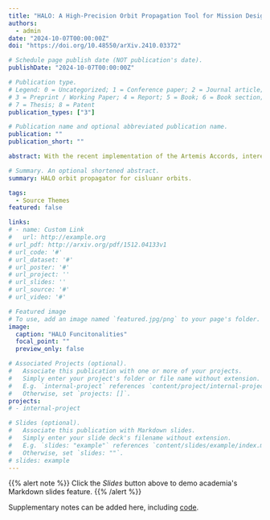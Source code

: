 ```yaml
---
title: "HALO: A High-Precision Orbit Propagation Tool for Mission Design in the Cis-Lunar Domain"
authors:
  - admin
date: "2024-10-07T00:00:00Z"
doi: "https://doi.org/10.48550/arXiv.2410.03372"

# Schedule page publish date (NOT publication's date).
publishDate: "2024-10-07T00:00:00Z"

# Publication type.
# Legend: 0 = Uncategorized; 1 = Conference paper; 2 = Journal article;
# 3 = Preprint / Working Paper; 4 = Report; 5 = Book; 6 = Book section;
# 7 = Thesis; 8 = Patent
publication_types: ["3"]

# Publication name and optional abbreviated publication name.
publication: ""
publication_short: ""

abstract: With the recent implementation of the Artemis Accords, interest in the cis-lunar space is rapidly increasing, necessitating the development of more precise and accurate modeling tools. While general-purpose mission design tools are available, this study proposes an open-source mission design tool, HALO, for High-precision Analyser for Lunar Orbits. This work presents a comprehensive review of the modeling approaches, structural design, and algorithms employed, aiming at facilitating ease of use and adaptation for other research in the cis-lunar domain. Furthermore, accuracy studies of the propagator are provided for various orbits of interest within this domain, including low lunar orbits, elliptical frozen orbits, and 3-body problem orbits, such as Near Rectilinear Halo Orbits and Distant Retrograde Orbits.

# Summary. An optional shortened abstract.
summary: HALO orbit propagator for cisluanr orbits.

tags:
  - Source Themes
featured: false

links:
# - name: Custom Link
#   url: http://example.org
# url_pdf: http://arxiv.org/pdf/1512.04133v1
# url_code: '#'
# url_dataset: '#'
# url_poster: '#'
# url_project: ''
# url_slides: ''
# url_source: '#'
# url_video: '#'

# Featured image
# To use, add an image named `featured.jpg/png` to your page's folder.
image:
  caption: "HALO Funcitonalities"
  focal_point: ""
  preview_only: false

# Associated Projects (optional).
#   Associate this publication with one or more of your projects.
#   Simply enter your project's folder or file name without extension.
#   E.g. `internal-project` references `content/project/internal-project/index.md`.
#   Otherwise, set `projects: []`.
projects:
# - internal-project

# Slides (optional).
#   Associate this publication with Markdown slides.
#   Simply enter your slide deck's filename without extension.
#   E.g. `slides: "example"` references `content/slides/example/index.md`.
#   Otherwise, set `slides: ""`.
# slides: example
---
```


{{% alert note %}}
Click the _Slides_ button above to demo academia's Markdown slides feature.
{{% /alert %}}

Supplementary notes can be added here, including [code](https://github.com/Quent2G/High-precision-Analyser-of-Lunar-Orbits).
